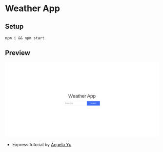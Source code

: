# Weather App

## Setup

```
npm i && npm start
```

## Preview

![](https://github.com/ahampriyanshu/meta/raw/main/weather-ejs.gif)

- Express tutorial by [Angela Yu](https://www.udemy.com/user/4b4368a3-b5c8-4529-aa65-2056ec31f37e/)
